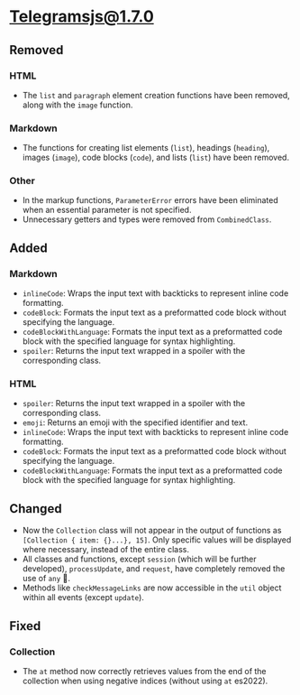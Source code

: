 # Telegramsjs@1.7.0

## Removed

### HTML

- The `list` and `paragraph` element creation functions have been removed, along with the `image` function.

### Markdown

- The functions for creating list elements (`list`), headings (`heading`), images (`image`), code blocks (`code`), and lists (`list`) have been removed.

### Other

- In the markup functions, `ParameterError` errors have been eliminated when an essential parameter is not specified.
- Unnecessary getters and types were removed from `CombinedClass`.

## Added

### Markdown

- `inlineCode`: Wraps the input text with backticks to represent inline code formatting.
- `codeBlock`: Formats the input text as a preformatted code block without specifying the language.
- `codeBlockWithLanguage`: Formats the input text as a preformatted code block with the specified language for syntax highlighting.
- `spoiler`: Returns the input text wrapped in a spoiler with the corresponding class.

### HTML

- `spoiler`: Returns the input text wrapped in a spoiler with the corresponding class.
- `emoji`: Returns an emoji with the specified identifier and text.
- `inlineCode`: Wraps the input text with backticks to represent inline code formatting.
- `codeBlock`: Formats the input text as a preformatted code block without specifying the language.
- `codeBlockWithLanguage`: Formats the input text as a preformatted code block with the specified language for syntax highlighting.

## Changed

- Now the `Collection` class will not appear in the output of functions as `[Collection { item: {}...}, 15]`. Only specific values will be displayed where necessary, instead of the entire class.
- All classes and functions, except `session` (which will be further developed), `processUpdate`, and `request`, have completely removed the use of `any` 🧸.
- Methods like `checkMessageLinks` are now accessible in the `util` object within all events (except `update`).

## Fixed

### Collection

- The `at` method now correctly retrieves values from the end of the collection when using negative indices (without using `at` es2022).
